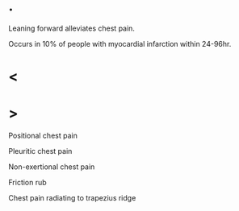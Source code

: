 # .

Leaning forward alleviates chest pain.

Occurs in 10% of people with myocardial infarction within 24-96hr.

# <

# >

Positional chest pain

Pleuritic chest pain

Non-exertional chest pain

Friction rub

Chest pain radiating to trapezius ridge
